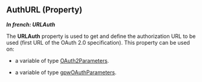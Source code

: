 
## AuthURL (Property)

***In french: URLAuth***
	



<a name="XUse"></a>
<a name="Use"></a>
<a name="description"></a>
The **URLAuth** property is used to get and define the authorization URL to be used (first URL of the OAuth 2.0 specification). This property can be used on: 

- a variable of type [OAuth2Parameters](../WDLang3/1000022212.md). 

- a variable of type [gpwOAuthParameters](../WDLang6/1000024751.md). 




